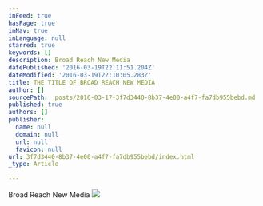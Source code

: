 ```yaml
---
inFeed: true
hasPage: true
inNav: true
inLanguage: null
starred: true
keywords: []
description: Broad Reach New Media
datePublished: '2016-03-19T22:11:51.204Z'
dateModified: '2016-03-19T22:10:05.283Z'
title: THE TITLE OF BROAD REACH NEW MEDIA
author: []
sourcePath: _posts/2016-03-17-3f7d3440-8b37-4e00-a4f7-fa7db955bebd.md
published: true
authors: []
publisher:
  name: null
  domain: null
  url: null
  favicon: null
url: 3f7d3440-8b37-4e00-a4f7-fa7db955bebd/index.html
_type: Article

---
```

Broad Reach New Media
![](https://the-grid-user-content.s3-us-west-2.amazonaws.com/ea1c33f4-584b-4aa8-8d77-1cbc757c524a.gif)